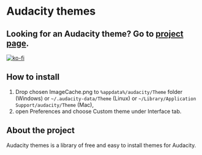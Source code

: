 # Audacity themes
## Looking for an Audacity theme? Go to [project page](http://therockydoo.github.io/audacity-themes).

[![ko-fi](https://www.ko-fi.com/img/githubbutton_sm.svg)](https://ko-fi.com/D1D0EQH5)

## How to install
1. Drop chosen ImageCache.png to `%appdata%/audacity/Theme` folder (Windows) or `~/.audacity-data/Theme` (Linux) or `~/Library/Application Support/audacity/Theme` (Mac),
1. open Preferences and choose Custom theme under Interface tab.

## About the project
Audacity themes is a library of free and easy to install themes for Audacity.